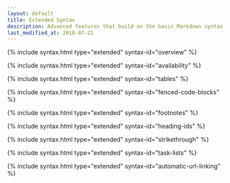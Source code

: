 ```yaml
---
layout: default
title: Extended Syntax
description: Advanced features that build on the basic Markdown syntax.
last_modified_at: 2018-07-21
---
```


{% include syntax.html type="extended" syntax-id="overview" %}

{% include syntax.html type="extended" syntax-id="availability" %}

{% include syntax.html type="extended" syntax-id="tables" %}

{% include syntax.html type="extended" syntax-id="fenced-code-blocks" %}

{% include syntax.html type="extended" syntax-id="footnotes" %}

{% include syntax.html type="extended" syntax-id="heading-ids" %}

{% include syntax.html type="extended" syntax-id="strikethrough" %}

{% include syntax.html type="extended" syntax-id="task-lists" %}

{% include syntax.html type="extended" syntax-id="automatic-url-linking" %}
